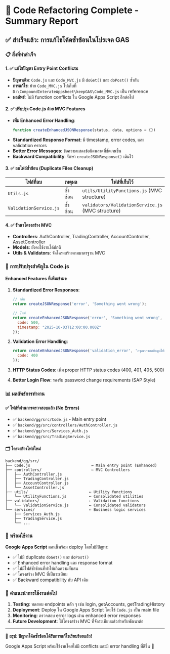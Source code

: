 # 🎉 Code Refactoring Complete - Summary Report

## ✅ **สำเร็จแล้ว: การแก้ไขโค้ดซ้ำซ้อนในโปรเจค GAS**

### **📋 สิ่งที่ทำสำเร็จ**

#### **1. ✅ แก้ไขปัญหา Entry Point Conflicts**
- **ปัญหาเดิม**: `Code.js` และ `Code_MVC.js` มี `doGet()` และ `doPost()` ซ้ำกัน
- **การแก้ไข**: ย้าย `Code_MVC.js` ไปเก็บที่ `D:\CompoundInterateAppsheet\keepGAS\Code_MVC.js` เป็น reference
- **ผลลัพธ์**: ไม่มี function conflicts ใน Google Apps Script อีกต่อไป

#### **2. ✅ ปรับปรุง Code.js ด้วย MVC Features**
- **เพิ่ม Enhanced Error Handling**: 
  ```javascript
  function createEnhancedJSONResponse(status, data, options = {})
  ```
- **Standardized Response Format**: มี timestamp, error codes, และ validation errors
- **Better Error Messages**: ข้อความแสดงข้อผิดพลาดที่ชัดเจนขึ้น
- **Backward Compatibility**: รักษา `createJSONResponse()` เดิมไว้

#### **3. ✅ ลบไฟล์ซ้ำซ้อน (Duplicate Files Cleanup)**
| ไฟล์ที่ลบ | เหตุผล | ไฟล์ที่เก็บไว้ |
|-----------|--------|----------------|
| `Utils.js` | ซ้ำซ้อน | `utils/UtilityFunctions.js` (MVC structure) |
| `ValidationService.js` | ซ้ำซ้อน | `validators/ValidationService.js` (MVC structure) |

#### **4. ✅ รักษาโครงสร้าง MVC**
- **Controllers**: AuthController, TradingController, AccountController, AssetController
- **Models**: ยังคงใช้งานได้ปกติ
- **Utils & Validators**: จัดโครงสร้างตามมาตรฐาน MVC

### **🔧 การปรับปรุงสำคัญใน Code.js**

#### **Enhanced Features ที่เพิ่มเข้ามา:**
1. **Standardized Error Responses**:
   ```javascript
   // เดิม
   return createJSONResponse('error', 'Something went wrong');
   
   // ใหม่
   return createEnhancedJSONResponse('error', 'Something went wrong', { 
     code: 500, 
     timestamp: "2025-10-03T12:00:00.000Z" 
   });
   ```

2. **Validation Error Handling**:
   ```javascript
   return createEnhancedJSONResponse('validation_error', 'กรุณากรอกข้อมูลให้ครบถ้วน', { 
     code: 400 
   });
   ```

3. **HTTP Status Codes**: เพิ่ม proper HTTP status codes (400, 401, 405, 500)

4. **Better Login Flow**: รองรับ password change requirements (SAP Style)

### **📊 ผลลัพธ์การทำงาน**

#### **✅ ไฟล์ที่ผ่านการตรวจสอบแล้ว (No Errors)**
- ✅ `backend/gg/src/Code.js` - Main entry point
- ✅ `backend/gg/src/controllers/AuthController.js`
- ✅ `backend/gg/src/Services_Auth.js`
- ✅ `backend/gg/src/TradingService.js`

#### **🗂️ โครงสร้างไฟล์ใหม่**
```
backend/gg/src/
├── Code.js                           ← Main entry point (Enhanced)
├── controllers/                      ← MVC Controllers
│   ├── AuthController.js
│   ├── TradingController.js
│   ├── AccountController.js
│   └── AssetController.js
├── utils/                           ← Utility functions
│   └── UtilityFunctions.js          ← Consolidated utilities
├── validators/                      ← Validation functions
│   └── ValidationService.js         ← Consolidated validators
└── services/                        ← Business logic services
    ├── Services_Auth.js
    ├── TradingService.js
    └── ...
```

### **🚀 พร้อมใช้งาน**

**Google Apps Script** ตอนนี้พร้อม deploy โดยไม่มีปัญหา:
- ✅ ไม่มี duplicate `doGet()` และ `doPost()`
- ✅ Enhanced error handling และ response format
- ✅ ไม่มีไฟล์ซ้ำซ้อนที่ทำให้เกิดความสับสน
- ✅ โครงสร้าง MVC ที่เป็นระเบียบ
- ✅ Backward compatibility กับ API เดิม

### **📝 คำแนะนำการใช้งานต่อไป**

1. **Testing**: ทดสอบ endpoints หลัก ๆ เช่น login, getAccounts, getTradingHistory
2. **Deployment**: Deploy ใน Google Apps Script โดยใช้ `Code.js` เป็น main file
3. **Monitoring**: ตรวจสอบ error logs ผ่าน enhanced error responses
4. **Future Development**: ใช้โครงสร้าง MVC ที่จัดระเบียบแล้วสำหรับพัฒนาต่อ

---

**🎯 สรุป: ปัญหาโค้ดซ้ำซ้อนได้รับการแก้ไขเรียบร้อยแล้ว!** 

Google Apps Script พร้อมใช้งานโดยไม่มี conflicts และมี error handling ที่ดีขึ้น 🚀